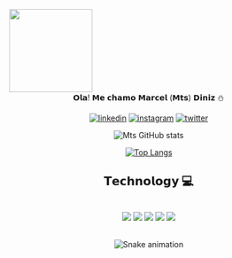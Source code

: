 
<img width="150px"  src="https://user-images.githubusercontent.com/114512003/196052680-fc748b31-8f18-4785-bc87-20510f4ea9cb.gif"/>



<div align="center">
𝗢𝗹𝗮! 𝗠𝗲 𝗰𝗵𝗮𝗺𝗼 𝗠𝗮𝗿𝗰𝗲𝗹 (𝗠𝘁𝘀) 𝗗𝗶𝗻𝗶𝘇 ⛄️



[![linkedin](https://img.shields.io/badge/LinkedIn-0077B5?style=for-the-badge&logo=linkedin&logoColor=white)](https://www.linkedin.com/in/marcel-diniz-06b08a248/)
[![instagram](https://img.shields.io/badge/Instagram-E4405F?style=for-the-badge&logo=instagram&logoColor=white)](https://www.instagram.com/plug.marcel/)
[![twitter](https://img.shields.io/badge/Twitter-1DA1F2?style=for-the-badge&logo=twitter&logoColor=white)](https://www.instagram.com/plug.marcel/)

![Mts GitHub stats](https://github-readme-stats.vercel.app/api?username=mtskawaii&show_icons=true&theme=radical)

[![Top Langs](https://github-readme-stats.vercel.app/api/top-langs/?username=mtskawaii&layout=compact)](https://github.com/anuraghazra/github-readme-stats)

## 𝗧𝗲𝗰𝗵𝗻𝗼𝗹𝗼𝗴𝘆 💻

<div style="display: inline_block"></br>
<img aling="center" alt"html5" src="https://img.shields.io/badge/HTML5-E34F26?style=for-the-badge&logo=html5&logoColor=white"/>
<img aling="center" alt"css3" src="https://img.shields.io/badge/CSS3-1572B6?style=for-the-badge&logo=css3&logoColor=white"/>
<img aling="center" alt"js" src="https://img.shields.io/badge/JavaScript-F7DF1E?style=for-the-badge&logo=javascript&logoColor=black"/>
<img aling="center" alt"react" src="https://img.shields.io/badge/React-20232A?style=for-the-badge&logo=react&logoColor=61DAFB"/>
<img aling="center" alt"pht" src="https://img.shields.io/badge/Python-14354C?style=for-the-badge&logo=python&logoColor=white"/>
</div><br></div>


<div align="center">

  ![Snake animation](https://github.com/danielbped/danielbped/blob/output/github-contribution-grid-snake.svg)
  
</div>

<div align="center" >



</div>
